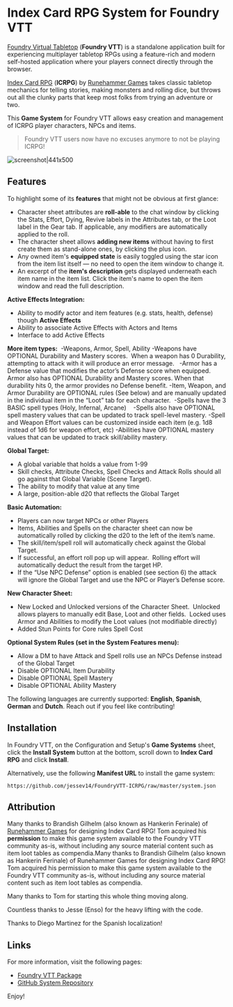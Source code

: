 # Index Card RPG System for Foundry VTT

[Foundry Virtual Tabletop](https://foundryvtt.com/) (**Foundry VTT**) is a standalone application built for experiencing multiplayer tabletop RPGs using a feature-rich and modern self-hosted application where your players connect directly through the browser.

[Index Card RPG](https://www.icrpg.com/) (**ICRPG**) by [Runehammer Games](https://www.runehammer.online/) takes classic tabletop mechanics for telling stories, making monsters and rolling dice, but throws out all the clunky parts that keep most folks from trying an adventure or two.

This **Game System** for Foundry VTT allows easy creation and management of ICRPG player characters, NPCs and items.

> Foundry VTT users now have no excuses anymore to not be playing ICRPG!

![screenshot|441x500](https://raw.githubusercontent.com/TomCosaert/FoundryVTT-ICRPG/master/screenshot.png)

## Features

To highlight some of its **features** that might not be obvious at first glance:
- Character sheet attributes are **roll-able** to the chat window by clicking the Stats, Effort, Dying, Revive labels in the Attributes tab, or the Loot label in the Gear tab. If applicable, any modifiers are automatically applied to the roll.
- The character sheet allows **adding new items** without having to first create them as stand-alone ones, by clicking the plus icon.
- Any owned item's **equipped state** is easily toggled using the star icon from the item list itself — no need to open the item window to change it.
- An excerpt of the **item's description** gets displayed underneath each item name in the item list. Click the item's name to open the item window and read the full description.

**Active Effects Integration:**
- Ability to modify actor and item features (e.g. stats, health, defense) though **Active Effects** 
- Ability to associate Active Effects with Actors and Items 
- Interface to add Active Effects 

**More item types:** 
-Weapons, Armor, Spell, Ability
   -Weapons have OPTIONAL Durability and Mastery scores.  When a weapon has 0 Durability, attempting to attack with it will produce an error message.  
   -Armor has a Defense value that modifies the actor’s Defense score when equipped. Armor also has OPTIONAL Durability and Mastery scores. When that durability hits 0, the armor provides no Defense benefit.
   -Item, Weapon, and Armor Durability are OPTIONAL rules (See below) and are manually updated in the individual item in the “Loot” tab for each character. 
   -Spells have the 3 BASIC spell types (Holy, Infernal, Arcane)   
   -Spells also have OPTIONAL spell mastery values that can be updated to track spell-level mastery.
   -Spell and Weapon Effort values can be customized inside each item (e.g. 1d8 instead of 1d6 for weapon effort, etc)
   -Abilities have OPTIONAL mastery values that can be updated to track skill/ability mastery. 

**Global Target:** 
- A global variable that holds a value from 1-99
- Skill checks, Attribute Checks, Spell Checks and Attack Rolls should all go against that Global Variable (Scene Target). 
- The ability to modify that value at any time
- A large, position-able d20 that reflects the Global Target 

**Basic Automation:**
- Players can now target NPCs or other Players
- Items, Abilities and Spells on the character sheet can now be automatically rolled by clicking the d20 to the left of the item’s name.
- The skill/item/spell roll will automatically check against the Global Target.
- If successful, an effort roll pop up will appear.  Rolling effort will automatically deduct the result from the target HP.
- If the “Use NPC Defense” option is enabled (see section 6) the attack will ignore the Global Target and use the NPC or Player’s Defense score.

**New Character Sheet:**
- New Locked and Unlocked versions of the Character Sheet.  Unlocked allows players to manually edit Base, Loot and other fields.  Locked uses Armor and Abilities to modify the Loot values (not modifiable directly)
- Added Stun Points for Core rules Spell Cost

**Optional System Rules (set in the System Features menu):** 
- Allow a DM to have Attack and Spell rolls use an NPCs Defense instead of the Global Target
- Disable OPTIONAL Item Durability
- Disable OPTIONAL Spell Mastery 
- Disable OPTIONAL Ability Mastery

The following languages are currently supported: **English**, **Spanish**, **German** and **Dutch**. Reach out if you feel like contributing!

## Installation

In Foundry VTT, on the Configuration and Setup's **Game Systems** sheet, click the **Install System** button at the bottom, scroll down to **Index Card RPG** and click **Install**.

Alternatively, use the following **Manifest URL** to install the game system:
```
https://github.com/jessev14/FoundryVTT-ICRPG/raw/master/system.json
```

## Attribution

Many thanks to Brandish Gilhelm (also known as Hankerin Ferinale) of [Runehammer Games](https://www.runehammer.online/) for designing Index Card RPG! Tom acquired his **permission** to make this game system available to the Foundry VTT community as-is, without including any source material content such as item loot tables as compendia.Many thanks to Brandish Gilhelm (also known as Hankerin Ferinale) of Runehammer Games for designing Index Card RPG! Tom acquired his permission to make this game system available to the Foundry VTT community as-is, without including any source material content such as item loot tables as compendia.

Many thanks to Tom for starting this whole thing moving along.

Countless thanks to Jesse (Enso) for the heavy lifting with the code.

Thanks to Diego Martinez for the Spanish localization!

## Links

For more information, visit the following pages:
* [Foundry VTT Package](https://foundryvtt.com/packages/icrpg/)
* [GitHub System Repository](https://github.com/jessev14/FoundryVTT-ICRPG/)

Enjoy!